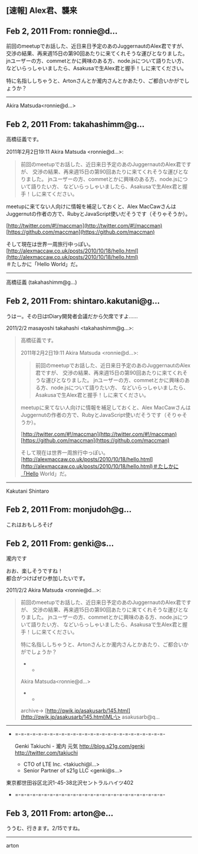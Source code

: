 ## [速報] Alex君、襲来

## Feb 2, 2011 From: ronnie@d...

前回のmeetupでお話した、近日来日予定のあのJuggernautのAlex君ですが、  
交渉の結果、再来週15日の第90回あたりに来てくれそうな運びとなりました。  
jnユーザーの方、commetとかに興味のある方、node.jsについて語りたい方、  
などいらっしゃいましたら、Asakusaで生Alex君と握手！しに来てください。

特に名指ししちゃうと、Artonさんとか瀧内さんとかあたり、ご都合いかがでしょうか？

* * *

Akira Matsuda\<ronnie@d...\>

## Feb 2, 2011 From: takahashimm@g...

高橋征義です。

2011年2月2日19:11 Akira Matsuda \<ronnie@d...\>:

> 前回のmeetupでお話した、近日来日予定のあのJuggernautのAlex君ですが、 交渉の結果、再来週15日の第90回あたりに来てくれそうな運びとなりました。 jnユーザーの方、commetとかに興味のある方、node.jsについて語りたい方、 などいらっしゃいましたら、Asakusaで生Alex君と握手！しに来てください。

meetupに来てない人向けに情報を補足しておくと、Alex MacCawさんは  
Juggernutの作者の方で、RubyとJavaScript使いだそうです（そりゃそうか）。

[http://twitter.com/#!/maccman](http://twitter.com/#!/maccman)  
[https://github.com/maccman](https://github.com/maccman)

そして現在は世界一周旅行中っぽい。  
[http://alexmaccaw.co.uk/posts/2010/10/18/hello.html](http://alexmaccaw.co.uk/posts/2010/10/18/hello.html)  
＃たしかに「Hello World」だ。

* * *

高橋征義 (takahashimm@g...)

## Feb 2, 2011 From: shintaro.kakutani@g...

うはー。その日はtDiary開発者会議だから欠席ですよ……

2011/2/2 masayoshi takahashi \<takahashimm@g...\>:

> 高橋征義です。
> 
> 2011年2月2日19:11 Akira Matsuda \<ronnie@d...\>:
> 
> > 前回のmeetupでお話した、近日来日予定のあのJuggernautのAlex君ですが、 交渉の結果、再来週15日の第90回あたりに来てくれそうな運びとなりました。 jnユーザーの方、commetとかに興味のある方、node.jsについて語りたい方、 などいらっしゃいましたら、Asakusaで生Alex君と握手！しに来てください。
> 
> meetupに来てない人向けに情報を補足しておくと、Alex MacCawさんは Juggernutの作者の方で、RubyとJavaScript使いだそうです（そりゃそうか）。
> 
> [http://twitter.com/#!/maccman](http://twitter.com/#!/maccman)[https://github.com/maccman](https://github.com/maccman)
> 
> そして現在は世界一周旅行中っぽい。[http://alexmaccaw.co.uk/posts/2010/10/18/hello.html](http://alexmaccaw.co.uk/posts/2010/10/18/hello.html)＃たしかに「Hello World」だ。
* * *

Kakutani Shintaro

## Feb 2, 2011 From: monjudoh@g...

これはおもしろそげ

## Feb 2, 2011 From: genki@s...

瀧内です

おお、楽しそうですね！  
都合がつけばぜひ参加したいです。

2011/2/2 Akira Matsuda \<ronnie@d...\>:

> 前回のmeetupでお話した、近日来日予定のあのJuggernautのAlex君ですが、 交渉の結果、再来週15日の第90回あたりに来てくれそうな運びとなりました。 jnユーザーの方、commetとかに興味のある方、node.jsについて語りたい方、 などいらっしゃいましたら、Asakusaで生Alex君と握手！しに来てください。
> 
> 特に名指ししちゃうと、Artonさんとか瀧内さんとかあたり、ご都合いかがでしょうか？
> 
> - -
> 
> Akira Matsuda\<ronnie@d...\>
> 
> - -
> 
> archive-\> [http://qwik.jp/asakusarb/145.html](http://qwik.jp/asakusarb/145.html)ML-\> asakusarb@q...
* * *

- =-=-=-=-=-=-=-=-=-=-=-=-=-=-=-=-=-=-=-=-=-=-=-=-=-=-

    Genki Takiuchi - 瀧内 元気
      http://blog.s21g.com/genki
      http://twitter.com/takiuchi

    - CTO of LTE Inc. <takiuchi@l...>
    - Senior Partner of s21g LLC <genki@s...>

東京都世田谷区北沢1-45-38北沢セントラルハイツ402

- =-=-=-=-=-=-=-=-=-=-=-=-=-=-=-=-=-=-=-=-=-=-=-=-=-=-

## Feb 3, 2011 From: arton@e...

ううむ、行きます。2/15ですね。

* * *

arton

